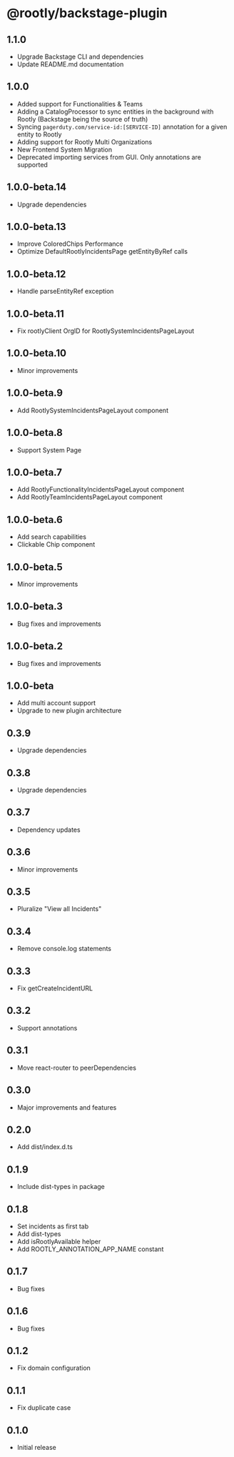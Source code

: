 # @rootly/backstage-plugin

## 1.1.0

- Upgrade Backstage CLI and dependencies
- Update README.md documentation

## 1.0.0

- Added support for Functionalities & Teams
- Adding a CatalogProcessor to sync entities in the background with Rootly (Backstage being the source of truth)
- Syncing `pagerduty.com/service-id:[SERVICE-ID]` annotation for a given entity to Rootly
- Adding support for Rootly Multi Organizations
- New Frontend System Migration
- Deprecated importing services from GUI. Only annotations are supported

## 1.0.0-beta.14

- Upgrade dependencies

## 1.0.0-beta.13

- Improve ColoredChips Performance
- Optimize DefaultRootlyIncidentsPage getEntityByRef calls

## 1.0.0-beta.12

- Handle parseEntityRef exception

## 1.0.0-beta.11

- Fix rootlyClient OrgID for RootlySystemIncidentsPageLayout

## 1.0.0-beta.10

- Minor improvements

## 1.0.0-beta.9

- Add RootlySystemIncidentsPageLayout component

## 1.0.0-beta.8

- Support System Page

## 1.0.0-beta.7

- Add RootlyFunctionalityIncidentsPageLayout component
- Add RootlyTeamIncidentsPageLayout component

## 1.0.0-beta.6

- Add search capabilities
- Clickable Chip component

## 1.0.0-beta.5

- Minor improvements

## 1.0.0-beta.3

- Bug fixes and improvements

## 1.0.0-beta.2

- Bug fixes and improvements

## 1.0.0-beta

- Add multi account support
- Upgrade to new plugin architecture

## 0.3.9

- Upgrade dependencies

## 0.3.8

- Upgrade dependencies

## 0.3.7

- Dependency updates

## 0.3.6

- Minor improvements

## 0.3.5

- Pluralize "View all Incidents"

## 0.3.4

- Remove console.log statements

## 0.3.3

- Fix getCreateIncidentURL

## 0.3.2

- Support annotations

## 0.3.1

- Move react-router to peerDependencies

## 0.3.0

- Major improvements and features

## 0.2.0

- Add dist/index.d.ts

## 0.1.9

- Include dist-types in package

## 0.1.8

- Set incidents as first tab
- Add dist-types
- Add isRootlyAvailable helper
- Add ROOTLY_ANNOTATION_APP_NAME constant

## 0.1.7

- Bug fixes

## 0.1.6

- Bug fixes

## 0.1.2

- Fix domain configuration

## 0.1.1

- Fix duplicate case

## 0.1.0

- Initial release
